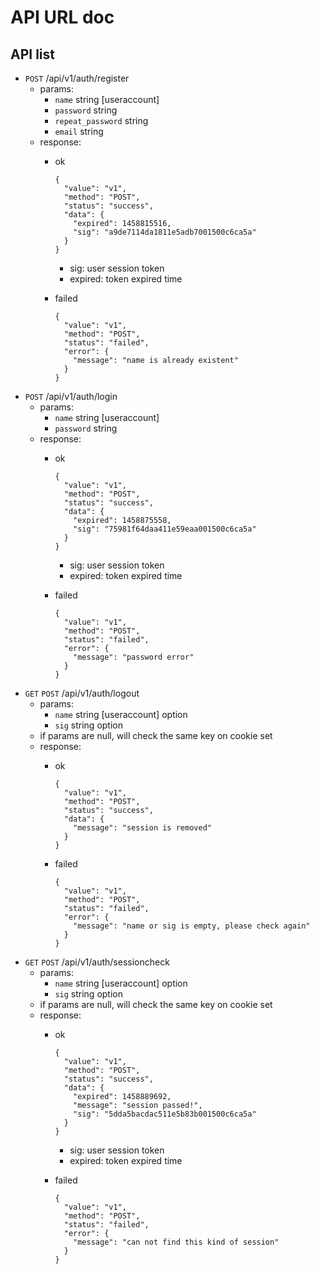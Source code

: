 # API URL doc

## API list
* `POST` /api/v1/auth/register
  * params:
    * `name` string [useraccount]
    * `password` string
    * `repeat_password` string
    * `email` string
  * response:
    * ok

      ```
      {
        "value": "v1",
        "method": "POST",
        "status": "success",
        "data": {
          "expired": 1458815516,
          "sig": "a9de7114da1811e5adb7001500c6ca5a"
        }
      }
      ```
      * sig: user session token
      * expired: token expired time
    * failed

      ```
      {
        "value": "v1",
        "method": "POST",
        "status": "failed",
        "error": {
          "message": "name is already existent"
        }
      }
      ```
* `POST` /api/v1/auth/login
  * params:
    * `name` string [useraccount]
    * `password` string
  * response:
    * ok

      ```
      {
        "value": "v1",
        "method": "POST",
        "status": "success",
        "data": {
          "expired": 1458875558,
          "sig": "75981f64daa411e59eaa001500c6ca5a"
        }
      }
      ```
      * sig: user session token
      * expired: token expired time
    * failed

      ```
      {
        "value": "v1",
        "method": "POST",
        "status": "failed",
        "error": {
          "message": "password error"
        }
      }
      ```
* `GET` `POST` /api/v1/auth/logout
  * params:
    * `name` string [useraccount] option
    * `sig` string option
  * if params are null, will check the same key on cookie set
  * response:
    * ok

      ```
      {
        "value": "v1",
        "method": "POST",
        "status": "success",
        "data": {
          "message": "session is removed"
        }
      }
      ```
    * failed

      ```
      {
        "value": "v1",
        "method": "POST",
        "status": "failed",
        "error": {
          "message": "name or sig is empty, please check again"
        }
      }
      ```
* `GET` `POST` /api/v1/auth/sessioncheck
  * params:
    * `name` string [useraccount] option
    * `sig` string option
  * if params are null, will check the same key on cookie set
  * response:
    * ok

      ```
      {
        "value": "v1",
        "method": "POST",
        "status": "success",
        "data": {
          "expired": 1458889692,
          "message": "session passed!",
          "sig": "5dda5bacdac511e5b83b001500c6ca5a"
        }
      }
      ```
      * sig: user session token
      * expired: token expired time
    * failed

      ```
      {
        "value": "v1",
        "method": "POST",
        "status": "failed",
        "error": {
          "message": "can not find this kind of session"
        }
      }
      ```

